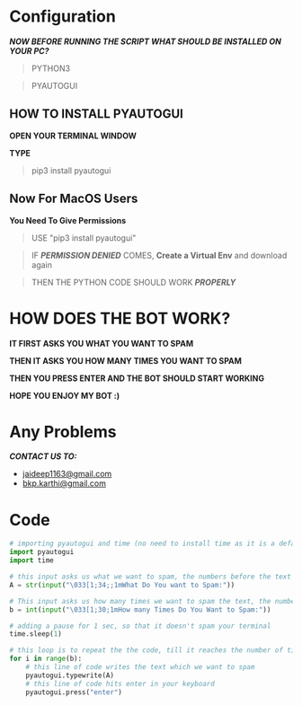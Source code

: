 # Configuration

***NOW BEFORE RUNNING THE SCRIPT WHAT SHOULD BE INSTALLED ON YOUR PC?***

> PYTHON3

>PYAUTOGUI

## HOW TO INSTALL **PYAUTOGUI**

**OPEN YOUR TERMINAL WINDOW**

**TYPE**

> pip3 install pyautogui

## Now For **MacOS** Users

**You Need To Give Permissions**
> USE "pip3 install pyautogui"

> IF ***PERMISSION DENIED*** COMES, **Create a Virtual Env** and download again

> THEN THE PYTHON CODE SHOULD WORK ***PROPERLY***


# HOW DOES THE BOT WORK?

**IT FIRST ASKS YOU WHAT YOU WANT TO SPAM**

**THEN IT ASKS YOU HOW MANY TIMES YOU WANT TO SPAM**

**THEN YOU PRESS ENTER AND THE BOT SHOULD START WORKING**

**HOPE YOU ENJOY MY BOT :)**


# Any Problems
***CONTACT US TO:***
- jaideep1163@gmail.com
- bkp.karthi@gmail.com

# Code
```python
# importing pyautogui and time (no need to install time as it is a default module in python)
import pyautogui
import time

# this input asks us what we want to spam, the numbers before the text are to add color to the text
A = str(input("\033[1;34;;1mWhat Do You want to Spam:"))

# This input asks us how many times we want to spam the text, the numbers before the text are to add the color to the text.
b = int(input("\033[1;30;1mHow many Times Do You Want to Spam:"))

# adding a pause for 1 sec, so that it doesn't spam your terminal
time.sleep(1)

# this loop is to repeat the the code, till it reaches the number of times we added before, in how many times we want to spam
for i in range(b):
    # this line of code writes the text which we want to spam
    pyautogui.typewrite(A)
    # this line of code hits enter in your keyboard
    pyautogui.press("enter")
